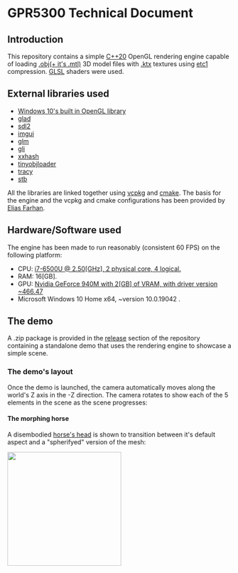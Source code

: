 # GPR5300 Technical Document

## Introduction
This repository contains a simple [C++20](https://en.cppreference.com/w/cpp/20) OpenGL rendering engine capable of loading [.obj(+ it's .mtl)](https://en.wikipedia.org/wiki/Wavefront_.obj_file) 3D model files with [.ktx](http://github.khronos.org/KTX-Specification/) textures using [etc1](https://en.wikipedia.org/wiki/Ericsson_Texture_Compression) compression. [GLSL](https://www.khronos.org/opengl/wiki/Core_Language_(GLSL)) shaders were used.
## External libraries used
* [Windows 10's built in OpenGL library](https://docs.microsoft.com/en-us/windows/win32/opengl/opengl)
* [glad](https://github.com/Dav1dde/glad)
* [sdl2](https://www.libsdl.org)
* [imgui](https://github.com/ocornut/imgui)
* [glm](https://github.com/g-truc/glm)
* [gli](https://github.com/g-truc/gli)
* [xxhash](https://github.com/Cyan4973/xxHash)
* [tinyobjloader](https://github.com/tinyobjloader/tinyobjloader)
* [tracy](https://github.com/wolfpld/tracy)
* [stb](https://github.com/nothings/stb)

All the libraries are linked together using [vcpkg](https://vcpkg.io/) and [cmake](https://cmake.org/). The basis for the engine and the vcpkg and cmake configurations has been provided by [Elias Farhan](https://github.com/EliasFarhan).

## Hardware/Software used
The engine has been made to run reasonably (consistent 60 FPS) on the following platform:
* CPU: [i7-6500U @ 2.50[GHz], 2 physical core, 4 logical.](https://ark.intel.com/content/www/us/en/ark/products/88194/intel-core-i7-6500u-processor-4m-cache-up-to-3-10-ghz.html)
* RAM: 16[GB].
* GPU: [Nvidia GeForce 940M with 2[GB] of VRAM, with driver version ~466.47](https://www.techpowerup.com/gpu-specs/geforce-940m.c2643)
* Microsoft Windows 10 Home x64, ~version 10.0.19042 .

## The demo
A .zip package is provided in the [release](https://github.com/LoshkinOleg/gameEngine/releases/tag/1) section of the repository containing a standalone demo that uses the rendering engine to showcase a simple scene.
### The demo's layout
Once the demo is launched, the camera automatically moves along the world's Z axis in the -Z direction. The camera rotates to show each of the 5 elements in the scene as the scene progresses:
#### The morphing horse
A disembodied [horse's head](https://free3d.com/3d-model/a-horse-with-a-big-tush-498195.html) is shown to transition between it's default aspect and a "spherifyed" version of the mesh:
<p align="left">
  <img width="256" height="256" src="../assets/scene_horse.gif">
</p>
